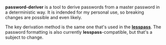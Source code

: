 **password-deriver** is a tool to derive passwords from a master password in a deterministic way. It is indended for my personal use, so breaking changes are possible and even likely.

The key derivation method is the same one that's used in the [**lesspass**](https://github.com/lesspass/lesspass).
The password formatting is also currently **lesspass**-compatible, but that's a subject to change.
